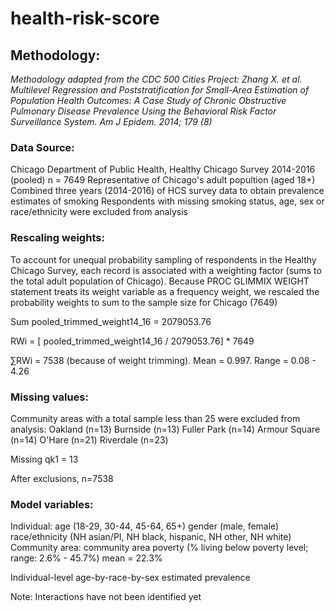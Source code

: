 # health-risk-score

## Methodology:
*Methodology adapted from the CDC 500 Cities Project: Zhang X. et al. Multilevel Regression and Poststratification for Small-Area Estimation of Population Health Outcomes: A Case Study of Chronic Obstructive Pulmonary Disease Prevalence Using the Behavioral Risk Factor Surveillance System. Am J Epidem. 2014; 179 (8)*

### Data Source:
Chicago Department of Public Health, Healthy Chicago Survey 2014-2016 (pooled) n = 7649
Representative of Chicago's adult popultion (aged 18+)
Combined three years (2014-2016) of HCS survey data to obtain prevalence estimates of smoking 
Respondents with missing smoking status, age, sex or race/ethnicity were excluded from analysis 

### Rescaling weights:
To account for unequal probability sampling of respondents in the Healthy Chicago Survey, each record is associated with a weighting factor (sums to the total adult population of Chicago). Because PROC GLIMMIX WEIGHT statement treats its weight variable as a frequency weight, we rescaled the probability weights to sum to the sample size for Chicago (7649) 

Sum pooled_trimmed_weight14_16 = 2079053.76

RWi = [ pooled_trimmed_weight14_16 / 2079053.76] * 7649

∑RWi = 7538 (because of weight trimming). Mean = 0.997. Range = 0.08 - 4.26

### Missing values:
Community areas with a total sample less than 25 were excluded from analysis:
Oakland (n=13)
Burnside (n=13)
Fuller Park (n=14)
Armour Square (n=14)
O'Hare (n=21)
Riverdale (n=23)

Missing qk1 = 13

After exclusions, n=7538

### Model variables:
Individual:	age (18-29, 30-44, 45-64, 65+)
		gender (male, female)
		race/ethnicity (NH asian/PI, NH black, hispanic, NH other, NH white)
Community area:	community area poverty (% living below poverty level; range: 2.6% - 45.7%) mean = 22.3%

Individual-level age-by-race-by-sex estimated prevalence 

Note: Interactions have not been identified yet
